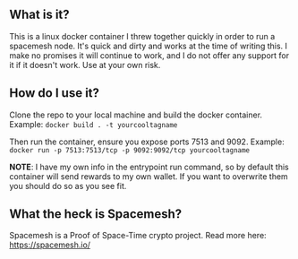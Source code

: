 ## What is it?

This is a linux docker container I threw together quickly in order to run a spacemesh node. It's quick and dirty and works at the time of writing this. I make no promises it will continue to work, and I do not offer any support for it if it doesn't work. Use at your own risk.

## How do I use it?

Clone the repo to your local machine and build the docker container. 
Example: `docker build . -t yourcooltagname`

Then run the container, ensure you expose ports 7513 and 9092. 
Example: `docker run -p 7513:7513/tcp -p 9092:9092/tcp yourcooltagname`

**NOTE**: I have my own info in the entrypoint run command, so by default this container will send rewards to my own wallet. If you want to overwrite them you should do so as you see fit.

## What the heck is Spacemesh?

Spacemesh is a Proof of Space-Time crypto project. Read more here: https://spacemesh.io/